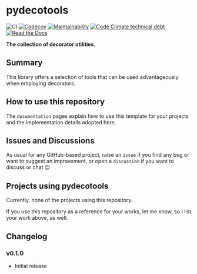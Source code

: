 # pydecotools

![[CI](https://github.com/ilotoki0804/pydecotools/workflows/ci/badge.svg?branch=main)](https://github.com/ilotoki0804/pydecotools/actions?workflow=ci)
[![Codecov](https://codecov.io/gh/ilotoki0804/pydecotools/branch/main/graph/badge.svg)](https://codecov.io/gh/ilotoki0804/pydecotools)
[![Maintainability](https://api.codeclimate.com/v1/badges/d96cc9a1841a819cd4f5/maintainability)](https://codeclimate.com/github/ilotoki0804/pydecotools/maintainability)
[![Code Climate technical debt](https://img.shields.io/codeclimate/tech-debt/ilotoki0804/pydecotools)](https://codeclimate.com/github/ilotoki0804/pydecotools)
[![Read the Docs](https://img.shields.io/readthedocs/pydecotools/latest?label=Read%20the%20Docs)](https://pydecotools.readthedocs.io/en/latest/index.html)

**The collection of decorator utilities.**

## Summary

This library offers a selection of tools that can be used advantageously when employing decorators.

<!-- ## Motivation -->

<!-- ## Acknowledgments

I refer to other important sources of information as comments in the specific
files. Thanks, everyone, for keeping open discussions on internet. -->

## How to use this repository

The `documentation` pages explain how to use this template for your projects
and the implementation details adopted here.
<!-- The documentation pages also serve
to demonstrate how to compile documentation with Sphinx and deploy it online
with `ReadTheDocs`. -->

## Issues and Discussions

As usual for any GitHub-based project, raise an `issue` if you find any bug or
want to suggest an improvement, or open a `discussion` if you want to discuss
or chat :wink:

## Projects using pydecotools

<!-- Below, a list of the projects using this repository: -->

Currently, none of the projects using this repository.

If you use this repository as a reference for your works, let me know, so I
list your work above, as well.

## Changelog

### v0.1.0

* Initial release
